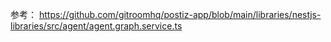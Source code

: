 参考：
https://github.com/gitroomhq/postiz-app/blob/main/libraries/nestjs-libraries/src/agent/agent.graph.service.ts